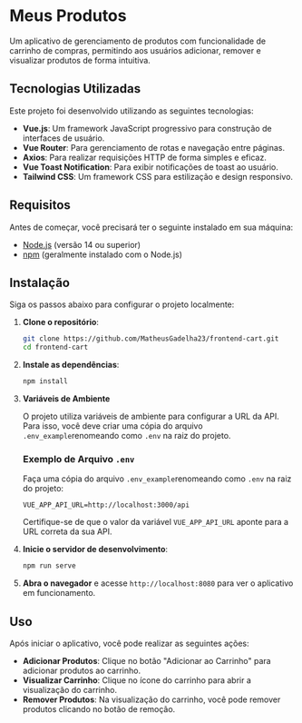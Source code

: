 # Meus Produtos

Um aplicativo de gerenciamento de produtos com funcionalidade de carrinho de compras, permitindo aos usuários adicionar, remover e visualizar produtos de forma intuitiva.

## Tecnologias Utilizadas

Este projeto foi desenvolvido utilizando as seguintes tecnologias:

- **Vue.js**: Um framework JavaScript progressivo para construção de interfaces de usuário.
- **Vue Router**: Para gerenciamento de rotas e navegação entre páginas.
- **Axios**: Para realizar requisições HTTP de forma simples e eficaz.
- **Vue Toast Notification**: Para exibir notificações de toast ao usuário.
- **Tailwind CSS**: Um framework CSS para estilização e design responsivo.

## Requisitos

Antes de começar, você precisará ter o seguinte instalado em sua máquina:

- [Node.js](https://nodejs.org/) (versão 14 ou superior)
- [npm](https://www.npmjs.com/) (geralmente instalado com o Node.js)

## Instalação

Siga os passos abaixo para configurar o projeto localmente:

1. **Clone o repositório**:

   ```bash
   git clone https://github.com/MatheusGadelha23/frontend-cart.git
   cd frontend-cart
   ```

2. **Instale as dependências**:

   ```bash
   npm install
   ```

3. **Variáveis de Ambiente**

   O projeto utiliza variáveis de ambiente para configurar a URL da API. Para isso, você deve criar uma cópia do arquivo `.env_example`renomeando como `.env` na raiz do projeto.

   ### Exemplo de Arquivo `.env`

   Faça uma cópia do arquivo `.env_example`renomeando como `.env` na raiz do projeto:

   ```plaintext
   VUE_APP_API_URL=http://localhost:3000/api
   ```

   Certifique-se de que o valor da variável `VUE_APP_API_URL` aponte para a URL correta da sua API.

4. **Inicie o servidor de desenvolvimento**:

   ```bash
   npm run serve
   ```

5. **Abra o navegador** e acesse `http://localhost:8080` para ver o aplicativo em funcionamento.

## Uso

Após iniciar o aplicativo, você pode realizar as seguintes ações:

- **Adicionar Produtos**: Clique no botão "Adicionar ao Carrinho" para adicionar produtos ao carrinho.
- **Visualizar Carrinho**: Clique no ícone do carrinho para abrir a visualização do carrinho.
- **Remover Produtos**: Na visualização do carrinho, você pode remover produtos clicando no botão de remoção.